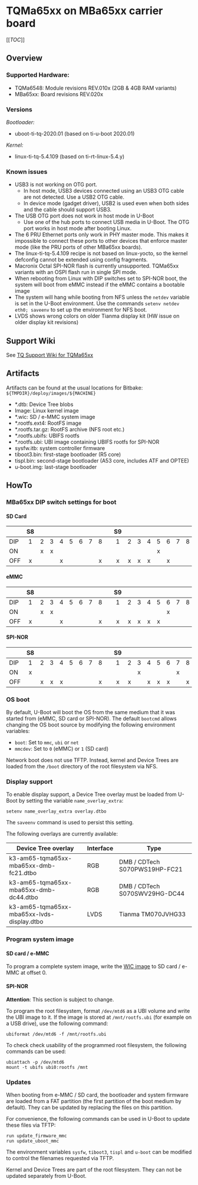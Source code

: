 # TQMa65xx on MBa65xx carrier board

[[_TOC_]]

## Overview

### Supported Hardware:

* TQMa6548: Module revisions REV.010x (2GB & 4GB RAM variants)
* MBa65xx: Board revisions REV.020x

### Versions

_Bootloader:_

* uboot-ti-tq-2020.01 (based on ti-u-boot 2020.01)

_Kernel:_

* linux-ti-tq-5.4.109 (based on ti-rt-linux-5.4.y)

### Known issues

* USB3 is not working on OTG port.
  - In host mode, USB3 devices connected using an USB3 OTG cable are not
    detected. Use a USB2 OTG cable.
  - In device mode (gadget driver), USB2 is used even when both sides and the
    cable should support USB3.
* The USB OTG port does not work in host mode in U-Boot
  - Use one of the hub ports to connect USB media in U-Boot. The OTG port works
    in host mode after booting Linux.
* The 6 PRU Ethernet ports only work in PHY master mode. This makes it
  impossible to connect these ports to other devices that enforce master mode
  (like the PRU ports of other MBa65xx boards).
* The linux-ti-tq-5.4.109 recipe is not based on linux-yocto, so the kernel
  defconfig cannot be extended using config fragments.
* Macronix Octal SPI-NOR flash is currently unsupported. TQMa65xx variants with
  an OSPI flash run in single SPI mode.
* When rebooting from Linux with DIP switches set to SPI-NOR boot, the system
  will boot from eMMC instead if the eMMC contains a bootable image
* The system will hang while booting from NFS unless the `netdev` variable is
  set in the U-Boot environment. Use the commands `setenv netdev eth0; saveenv`
  to set up the environment for NFS boot.
* LVDS shows wrong colors on older Tianma display kit (HW issue on older
  display kit revisions)

## Support Wiki

See [TQ Support Wiki for TQMa65xx](https://support.tq-group.com/en/arm/tqma65xx)

## Artifacts

Artifacts can be found at the usual locations for Bitbake:
`${TMPDIR}/deploy/images/${MACHINE}`

* \*.dtb: Device Tree blobs
* Image: Linux kernel image
* \*.wic: SD / e-MMC system image
* \*.rootfs.ext4: RootFS image
* \*.rootfs.tar.gz: RootFS archive (NFS root etc.)
* \*.rootfs.ubifs: UBIFS rootfs
* \*.rootfs.ubi: UBI image containing UBIFS rootfs for SPI-NOR
* sysfw.itb: system controller firmware
* tiboot3.bin: first-stage bootloader (R5 core)
* tispl.bin: second-stage bootloader (A53 core, includes ATF and OPTEE)
* u-boot.img: last-stage bootloader

## HowTo

### MBa65xx DIP switch settings for boot

#### SD Card

|         |  S8 |     |     |     |     |     |     |     |    |  S9 |     |     |     |     |     |     |     |
| ------- | :-: | :-: | :-: | :-: | :-: | :-: | :-: | :-: | -- | :-: | :-: | :-: | :-: | :-: | :-: | :-: | :-: |
| DIP     |  1  |  2  |  3  |  4  |  5  |  6  |  7  |  8  |    |  1  |  2  |  3  |  4  |  5  |  6  |  7  |  8  |
| ON      |     |  x  |  x  |     |     |     |     |     |    |     |     |     |     |  x  |     |     |     |
| OFF     |  x  |     |     |  x  |     |     |     |  x  |    |  x  |  x  |  x  |  x  |     |  x  |     |     |

#### eMMC

|         |  S8 |     |     |     |     |     |     |     |    |  S9 |     |     |     |     |     |     |     |
| ------- | :-: | :-: | :-: | :-: | :-: | :-: | :-: | :-: | -- | :-: | :-: | :-: | :-: | :-: | :-: | :-: | :-: |
| DIP     |  1  |  2  |  3  |  4  |  5  |  6  |  7  |  8  |    |  1  |  2  |  3  |  4  |  5  |  6  |  7  |  8  |
| ON      |     |  x  |  x  |     |     |     |     |     |    |     |     |     |     |     |  x  |     |     |
| OFF     |  x  |     |     |  x  |     |     |     |  x  |    |  x  |  x  |  x  |  x  |  x  |     |     |     |

#### SPI-NOR

|         |  S8 |     |     |     |     |     |     |     |    |  S9 |     |     |     |     |     |     |     |
| ------- | :-: | :-: | :-: | :-: | :-: | :-: | :-: | :-: | -- | :-: | :-: | :-: | :-: | :-: | :-: | :-: | :-: |
| DIP     |  1  |  2  |  3  |  4  |  5  |  6  |  7  |  8  |    |  1  |  2  |  3  |  4  |  5  |  6  |  7  |  8  |
| ON      |  x  |     |     |     |     |     |     |     |    |     |     |  x  |     |     |     |  x  |     |
| OFF     |     |  x  |  x  |  x  |     |     |     |  x  |    |  x  |  x  |     |  x  |  x  |  x  |     |  x  |

### OS boot

By default, U-Boot will boot the OS from the same medium that it was started
from (eMMC, SD card or SPI-NOR). The default `bootcmd` allows changing the OS
boot source by modifying the following environment variables:

- `boot`: Set to `mmc`, `ubi` or `net`
- `mmcdev`: Set to `0` (eMMC) or `1` (SD card)

Network boot does not use TFTP. Instead, kernel and Device Trees are loaded from
the `/boot` directory of the root filesystem via NFS.

### Display support

To enable display support, a Device Tree overlay must be loaded from U-Boot
by setting the variable `name_overlay_extra`:
```
setenv name_overlay_extra overlay.dtbo
```
The `saveenv` command is used to persist this setting.

The following overlays are currently available:

| Device Tree overlay                        | Interface     | Type                          |
|--------------------------------------------|---------------|-------------------------------|
| k3-am65-tqma65xx-mba65xx-dmb-fc21.dtbo     | RGB           | DMB / CDTech S070PWS19HP-FC21 |
| k3-am65-tqma65xx-mba65xx-dmb-dc44.dtbo     | RGB           | DMB / CDTech S070SWV29HG-DC44 |
| k3-am65-tqma65xx-mba65xx-lvds-display.dtbo | LVDS          | Tianma TM070JVHG33            |

### Program system image

#### SD card / e-MMC

To program a complete system image, write the [WIC image](#artifacts) to
SD card / e-MMC at offset 0.

#### SPI-NOR

__Attention__: This section is subject to change.

To program the root filesystem, format `/dev/mtd6` as a UBI volume and write
the UBI image to it. If the image is stored at `/mnt/rootfs.ubi` (for example
on a USB drive), use the following command:
```
ubiformat /dev/mtd6 -f /mnt/rootfs.ubi
```

To check check usability of the programmed root filesystem, the following
commands can be used:
```
ubiattach -p /dev/mtd6
mount -t ubifs ubi0:rootfs /mnt
```

### Updates

When booting from e-MMC / SD card, the bootloader and system firmware are loaded
from a FAT partition (the first partition of the boot medium by default). They
can be updated by replacing the files on this partition.

For convenience, the following commands can be used in U-Boot to update these
files via TFTP:
```
run update_firmware_mmc
run update_uboot_mmc
```
The environment variables `sysfw`, `tiboot3`, `tispl` and `u-boot` can be
modified to control the filenames requested via TFTP.

Kernel and Device Trees are part of the root filesystem. They can not be updated
separately from U-Boot.
